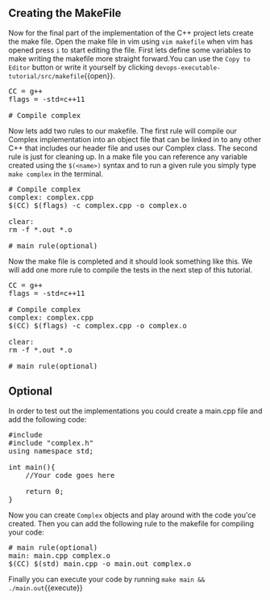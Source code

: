 ## Creating the MakeFile 
Now for the final part of the implementation of the C++ project lets create the make file. Open the make file in vim using `vim makefile` when vim has opened press `i` to start editing the file. First lets define some variables to make writing the makefile more straight forward.You can use the `Copy to Editor` button or write it yourself by clicking `devops-executable-tutorial/src/makefile`{{open}}.


<pre class="file" data-filename="devops-executable-tutorial/src/makefile" data-target="replace">
CC = g++
flags = -std=c++11

# Compile complex
</pre>

Now lets add two rules to our makefile. The first rule will compile our Complex implementation into an object file that can be linked in to any other C++ that includes our header file and uses our Complex class. The second rule is just for cleaning up. In a make file you can reference any variable created using the `$(<name>)` syntax and to run a given rule you simply type `make complex` in the terminal.

<pre class="file" data-filename="devops-executable-tutorial/src/makefile" data-target="insert" data-marker='# Compile complex'>
# Compile complex
complex: complex.cpp
$(CC) $(flags) -c complex.cpp -o complex.o

clear: 
rm -f *.out *.o

# main rule(optional)
</pre>


Now the make file is completed and it should look something like this. We will add one more rule to compile the tests in the next step of this tutorial.

<pre class="file" data-filename="devops-executable-tutorial/src/makefile" data-target="replace">
CC = g++
flags = -std=c++11

# Compile complex
complex: complex.cpp
$(CC) $(flags) -c complex.cpp -o complex.o

clear: 
rm -f *.out *.o 

# main rule(optional)
</pre>


## Optional
In order to test out the implementations you could create a main.cpp file and add the following code:
<pre class="file" data-filename="devops-executable-tutorial/src/main.cpp" data-target="replace">
#include <iostream>
#include "complex.h"
using namespace std;

int main(){
    //Your code goes here

    return 0;
}
</pre>
 
Now you can create `Complex` objects and play around with the code you'ce created. Then you can add the following rule to the makefile for compiling your code:

<pre class="file" data-filename="devops-executable-tutorial/src/makefile" data-target="insert" data-marker='# main rule(optional)'>
# main rule(optional)
main: main.cpp complex.o
$(CC) $(std) main.cpp -o main.out complex.o
</pre>


Finally you can execute your code by running `make main && ./main.out`{{execute}}